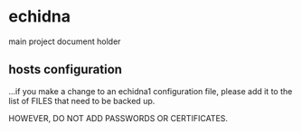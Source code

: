 echidna
=======

main project document holder

## hosts configuration

...if you make a change to an echidna1 configuration file, please add it to the list of FILES that need to be backed up.

HOWEVER, DO NOT ADD PASSWORDS OR CERTIFICATES.
